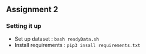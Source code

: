 ## Assignment 2

### Setting it up
* Set up dataset : `bash readyData.sh`
* Install requirements : `pip3 insall requirements.txt`
